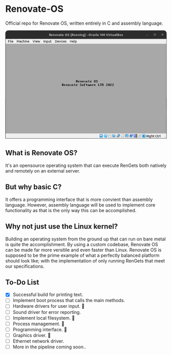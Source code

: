 # Renovate-OS
 Official repo for Renovate OS, written entirely in C and assembly language.
 
 ![alt text](images/vb.png)
 
## What is Renovate OS?
It's an opensource operating system that can execute RenGets both natively and remotely on an external server.

## But why basic C?
It offers a programming interface that is more convient than assembly language. However, assembly language will be used to implement core functionality as that is the only way this can be accomplished. 

## Why not just use the Linux kernel?
Building an operating system from the ground up that can run on bare metal is quite the accomplishment. By using a custom codebase, Renovate OS can be made far more versitile and even faster than Linux. Renovate OS is supposed to be the prime example of what a perfectly balanced platform should look like; with the implementation of only running RenGets that meet our specifications. 

## To-Do List
- [x] Successful build for printing text.
- [ ] Implement boot process that calls the main methods.
- [ ] Hardware drivers for user input. 🚧
- [ ] Sound driver for error reporting.
- [ ] Implement local filesystem. 🚧
- [ ] Process management. 🚧
- [ ] Programming interface. 🚧
- [ ] Graphics driver. 🚧
- [ ] Ethernet network driver.
- [ ] More in the pipeline coming soon..
